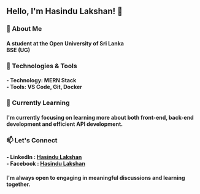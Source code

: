 ## Hello, I'm Hasindu Lakshan! 👋

### 🚀 About Me
#### A student at the Open University of Sri Lanka<br>BSE (UG)

### 🔧 Technologies & Tools
#### - Technology: MERN Stack<br>- Tools: VS Code, Git, Docker

### 🌱 Currently Learning
#### I'm currently focusing on learning more about both front-end, back-end development and efficient API development.

### 📫 Let's Connect
#### - LinkedIn : [Hasindu Lakshan](https://www.linkedin.com/in/hasindulakshan/)<br>- Facebook : [Hasindu Lakshan](https://www.facebook.com/hasindu.lakshan.1272)

#### I'm always open to engaging in meaningful discussions and learning together.

